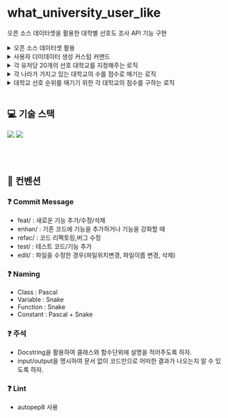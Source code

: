 # what_university_user_like

오픈 소스 데이터셋을 활용한 대학별 선호도 조사 API 기능 구현

  <details>
  <summary>오픈 소스 데이터셋 활용</summary>
  <div markdown="1">
  
  #### 대학교에 대한 정보가 들어있는 오픈소스에서 정보를 가져오기!<br>
  ```python
    def get(self, request: Request) -> Response:
    
    url = requests.get("http://universities.hipolabs.com/search")
    text = url.text
    data = json.loads(text)
    
    if not data == cache.get('data'):
        cache.delete('data')
        url = requests.get("http://universities.hipolabs.com/search")
        text = url.text
        data = json.loads(text)
        cache.set('data', data)

    data = cache.get('data')

    if not cache.get('country_name_list'):
        country_name_list = []
        country_code_list = []

        for univercity_data in data:
            if univercity_data["country"] not in country_name_list:
                country_name_list.append(univercity_data["country"])
                country_code_list.append(univercity_data['alpha_two_code'])
        cache.set('country_name_list', country_name_list)
        cache.set('country_code_list', country_code_list)

    country_name_list = cache.get('country_name_list')
    country_code_list = cache.get('country_code_list')
    

    for index, country_name in enumerate (country_name_list): 
        getted_country, created_country = Country.objects.get_or_create(name = country_name, code = country_code_list[index])
        if getted_country:
            getted_country.country_score = 0
            getted_country.save(update_fields=['country_score'])

        

    for univercity_data in data:
        country_id = Country.objects.get(name = univercity_data["country"])
        if University.objects.filter(name=univercity_data["name"]):
            University.objects.filter(name=univercity_data["name"]).update(university_score = 0)
        else:
            University.objects.get_or_create(name=univercity_data["name"], webpage = univercity_data["web_pages"][0], country=country_id)
  ```
  </div>
  </details>
  <details>
  <summary>사용자 더미데이터 생성 커스텀 커맨드</summary>
  <div markdown="1">
  
  #### Faker를 사용한 커스텀 커맨드를 이용하여 유저 더미데이터 생성!<br>
  
  ```python
  python manage.py seed_users --total ${생성할 유저의 수}
  ```
  ```python
   
    class Command(BaseCommand):

      def add_arguments(self, parser) -> None:
          parser.add_argument(
              "--total",
              default=1000,
              type=int,
          )

      def handle(self, *args, **options) -> None:
          total = options.get("total")
          seeder = Seed.seeder()

          seeder.add_entity(
              User,
              total,
              {
                  "username" : lambda x: Faker().name(),
                  "email" : lambda x: seeder.faker.email(),
                  "nickname" : lambda x: Faker().name(),
              },
          )
          seeder.execute()
  ```
  </div>
  </details>
  <details>
  <summary>각 유저당 20개의 선호 대학교를 지정해주는 로직</summary>
  <div markdown="1">
  
  #### 각 유저 한명당 20개의 선호 대학교를 랜덤으로 고를 수 있도록 하는 로직<br>
  #### random의 범위는 id = 0인 대학이 없으므로 총 10000개의 대학이 대상이기에 id = 1~9500 이 된다.<br>
  ```python
    all_user_queryset = User.objects.all()
        for user in all_user_queryset:
            while user.universitypreference_set.count() <= 20:
                UniversityPreference.objects.create(user = user, university_id = randrange(1,9500))
  ```
  </div>
  </details>
  <details>
  <summary>각 나라가 가지고 있는 대학교의 수를 점수로 매기는 로직</summary>
  <div markdown="1">
  
  #### 만약 한국이 14개의 대학교를 지녔다면, 한국_score = 14<br>
  ```python
    
    preference_data = UniversityPreference.objects.all().select_related("university")
        no_overlap_preference_univ_list = []
        preference_univ_name_list = []
        for preference_obj in preference_data:
            if preference_obj.university.name not in preference_univ_name_list:
                preference_univ_name_list.append(preference_obj.university.name)
                no_overlap_preference_univ_list.append(preference_obj)

        for preference_univ_obj in no_overlap_preference_univ_list:
            country_query = Country.objects.filter(university__name = preference_univ_obj.university.name)
            country_query.update(country_score = country_query.get().country_score + 1)
  ```
  </div>
  </details>
  <details>
  <summary>대학교 선호 순위를 매기기 위한 각 대학교의 점수를 구하는 로직</summary>
  <div markdown="1">
  
  #### 4번째에서 구한 국가점수 + 각 대학교를 선호하는 학생 수<br>
  ```python
    preference_data = UniversityPreference.objects.all().select_related("university")
        no_overlap_preference_univ_list = []
        preference_univ_name_list = []
        for preference_obj in preference_data:
            if preference_obj.university.name not in preference_univ_name_list:
                preference_univ_name_list.append(preference_obj.university.name)
                no_overlap_preference_univ_list.append(preference_obj)

        for preference_univ_obj in no_overlap_preference_univ_list:
            country_query = Country.objects.filter(university__name = preference_univ_obj.university.name)
            country_query.update(country_score = country_query.get().country_score + 1)
  ```
  </div>
  </details>

</br>

## 💻 기술 스택
<div style='flex'>
<img src="https://img.shields.io/badge/Python3.9.5-3776AB?style=for-the-badge&logo=Python&logoColor=white" >
  <img src="https://img.shields.io/badge/Django-092E20?style=for-the-badge&logo=Django&logoColor=white">
</div>
<br>

</br>
</br>

## 📌 컨벤션
### ❓ Commit Message
- feat/ : 새로운 기능 추가/수정/삭제
- enhan/ : 기존 코드에 기능을 추가하거나 기능을 강화할 때
- refac/ : 코드 리팩토링,버그 수정
- test/ : 테스트 코드/기능 추가
- edit/ : 파일을 수정한 경우(파일위치변경, 파일이름 변경, 삭제)

### ❓ Naming
- Class : Pascal 
- Variable : Snake 
- Function : Snake 
- Constant : Pascal + Snake

### ❓ 주석
- Docstring을 활용하여 클래스와 함수단위에 설명을 적어주도록 하자.
- input/output을 명시하여 문서 없이 코드만으로 어떠한 결과가 나오는지 알 수 있도록 하자.

### ❓ Lint
- autopep8 사용




